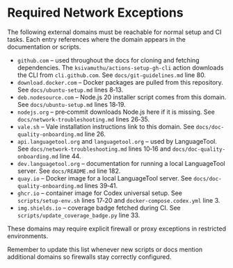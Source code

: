 # Required Network Exceptions

The following external domains must be reachable for normal setup and CI tasks.
Each entry references where the domain appears in the documentation or scripts.

-   `github.com` – used throughout the docs for cloning and fetching dependencies.
    The `ksivamuthu/actions-setup-gh-cli` action downloads the CLI from
    `cli.github.com`. See `docs/git-guidelines.md` line 80.
-   `download.docker.com` – Docker packages are pulled from this repository. See `docs/ubuntu-setup.md` lines 8‑13.
-   `deb.nodesource.com` – Node.js 20 installer script comes from this domain. See `docs/ubuntu-setup.md` lines 18‑19.
-   `nodejs.org` – pre‑commit downloads Node.js here if it is missing. See `docs/network-troubleshooting.md` lines 26‑35.
-   `vale.sh` – Vale installation instructions link to this domain. See `docs/doc-quality-onboarding.md` line 26.
-   `api.languagetool.org` and `languagetool.org` – used by LanguageTool. See
    `docs/network-troubleshooting.md` lines 10‑16 and `docs/doc-quality-onboarding.md` line 44.
-   `dev.languagetool.org` – documentation for running a local LanguageTool server. See `docs/README.md` line 182.
-   `quay.io` – Docker image for a local LanguageTool server. See `docs/doc-quality-onboarding.md` lines 39‑41.
-   `ghcr.io` – container image for Codex universal setup. See
    `scripts/setup-env.sh` lines 17‑20 and `docker-compose.codex.yml` line 3.
-   `img.shields.io` – coverage badge fetched during CI. See `scripts/update_coverage_badge.py` line 33.

These domains may require explicit firewall or proxy exceptions in restricted environments.

Remember to update this list whenever new scripts or docs mention additional
domains so firewalls stay correctly configured.
